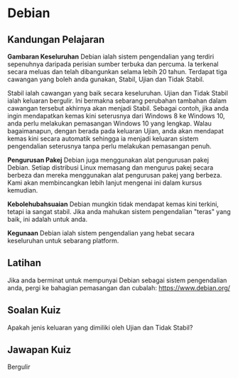 # Debian

## Kandungan Pelajaran

<b>Gambaran Keseluruhan</b>
Debian ialah sistem pengendalian yang terdiri sepenuhnya daripada perisian sumber terbuka dan percuma. Ia terkenal secara meluas dan telah dibangunkan selama lebih 20 tahun. Terdapat tiga cawangan yang boleh anda gunakan, Stabil, Ujian dan Tidak Stabil.

Stabil ialah cawangan yang baik secara keseluruhan. Ujian dan Tidak Stabil ialah keluaran bergulir. Ini bermakna sebarang perubahan tambahan dalam cawangan tersebut akhirnya akan menjadi Stabil. Sebagai contoh, jika anda ingin mendapatkan kemas kini seterusnya dari Windows 8 ke Windows 10, anda perlu melakukan pemasangan Windows 10 yang lengkap. Walau bagaimanapun, dengan berada pada keluaran Ujian, anda akan mendapat kemas kini secara automatik sehingga ia menjadi keluaran sistem pengendalian seterusnya tanpa perlu melakukan pemasangan penuh.

<b>Pengurusan Pakej</b>
Debian juga menggunakan alat pengurusan pakej Debian. Setiap distribusi Linux memasang dan mengurus pakej secara berbeza dan mereka menggunakan alat pengurusan pakej yang berbeza. Kami akan membincangkan lebih lanjut mengenai ini dalam kursus kemudian.

<b>Kebolehubahsuaian</b>
Debian mungkin tidak mendapat kemas kini terkini, tetapi ia sangat stabil. Jika anda mahukan sistem pengendalian "teras" yang baik, ini adalah untuk anda.

<b>Kegunaan</b>
Debian ialah sistem pengendalian yang hebat secara keseluruhan untuk sebarang platform.


## Latihan

Jika anda berminat untuk mempunyai Debian sebagai sistem pengendalian anda, pergi ke bahagian pemasangan dan cubalah: <a href='https://www.debian.org/'>https://www.debian.org/</a>

## Soalan Kuiz

Apakah jenis keluaran yang dimiliki oleh Ujian dan Tidak Stabil?

## Jawapan Kuiz

Bergulir
